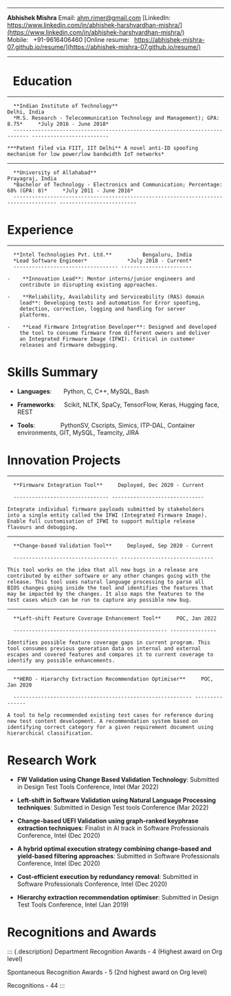   ---------------------------------------------------------------------------------------------------------------------------------- ----------------------------------------
  **Abhishek Mishra**                                                                                                                  Email: [ahm.rimer\@gmail.com](mailto:)
  [LinkedIn: https://www.linkedin.com/in/abhishek-harshvardhan-mishra/](https://www.linkedin.com/in/abhishek-harshvardhan-mishra/)                   Mobile:   +91-9616406460
  [Online resume:   https://abhishek-mishra-07.github.io/resume/](https://abhishek-mishra-07.github.io/resume/)                      
  ---------------------------------------------------------------------------------------------------------------------------------- ----------------------------------------

#   Education

-   --------------------------------------------------------------------------- -------------------------
      **Indian Institute of Technology**                                                       Delhi, India
      *M.S. Research - Telecommunication Technology and Management); GPA: 8.75*     *July 2016 - June 2018*
      --------------------------------------------------------------------------- -------------------------

    ***Patent filed via FIIT, IIT Delhi** A novel anti-ID spoofing
    mechanism for low power/low bandwidth IoT networks*

-   ------------------------------------------------------------------------------------ -------------------------
      **University of Allahabad**                                                                   Prayagraj, India
      *Bachelor of Technology - Electronics and Communication; Percentage: 68% (GPA: 8)*     *July 2011 - June 2016*
      ------------------------------------------------------------------------------------ -------------------------

# Experience

-   ---------------------------------- -----------------------
      **Intel Technologies Pvt. Ltd.**          Bengaluru, India
      *Lead Software Engineer*             *July 2018 - Current*
      ---------------------------------- -----------------------

    -    **Innovation Lead**: Mentor interns/junior engineers and
        contribute in disrupting existing approaches.

    -    **Reliability, Availability and Serviceability (RAS) domain
        lead**: Developing tests and automation for Error spoofing,
        detection, correction, logging and handling for server
        platforms.

    -    **Lead Firmware Integration Developer**: Designed and developed
        the tool to consume firmware from different owners and deliver
        an Integrated Firmware Image (IFWI). Critical in customer
        releases and firmware debugging.

# Skills Summary

-    **Languages**:       Python, C, C++, MySQL, Bash

-    **Frameworks**:     Scikit, NLTK, SpaCy, TensorFlow, Keras, Hugging
    face, REST

-    **Tools**:               PythonSV, Cscripts, Simics, ITP-DAL,
    Container environments, GIT, MySQL, Teamcity, JIRA

# Innovation Projects

-   ------------------------------- ------------------------------
      **Firmware Integration Tool**     Deployed, Dec 2020 - Current
                                      
      ------------------------------- ------------------------------

    Integrate individual firmware payloads submitted by stakeholders
    into a single entity called the IFWI (Integrated Firmware Image).
    Enable full customisation of IFWI to support multiple release
    flavours and debugging.

-   ---------------------------------- ------------------------------
      **Change-based Validation Tool**     Deployed, Sep 2020 - Current
                                         
      ---------------------------------- ------------------------------

    This tool works on the idea that all new bugs in a release are
    contributed by either software or any other changes going with the
    release. This tool uses natural language processing to parse all
    BIOS changes going inside the tool and identifies the features that
    may be impacted by the changes. It also maps the features to the
    test cases which can be run to capture any possible new bug.

-   -------------------------------------------------- ---------------
      **Left-shift Feature Coverage Enhancement Tool**     POC, Jan 2022
                                                         
      -------------------------------------------------- ---------------

    Identifies possible feature coverage gaps in current program. This
    tool consumes previous generation data on internal and external
    escapes and covered features and compares it to current coverage to
    identify any possible enhancements.

-   ---------------------------------------------------------- ---------------
      **HERO - Hierarchy Extraction Recommendation Optimiser**     POC, Jan 2020
                                                                 
      ---------------------------------------------------------- ---------------

    A tool to help recommended existing test cases for reference during
    new test content development. A recommendation system based on
    identifying correct category for a given requirement document using
    hierarchical classification.

# Research Work

-    **FW Validation using Change Based Validation Technology**:
    Submitted in Design Test Tools Conference, Intel (Mar 2022)

-    **Left-shift in Software Validation using Natural Language
    Processing techniques**: Submitted in Design Test tools Conference
    (Mar 2022)

-    **Change-based UEFI Validation using graph-ranked keyphrase
    extraction techniques**: Finalist in AI track in Software
    Professionals Conference, Intel (Dec 2020)

-    **A hybrid optimal execution strategy combining change-based and
    yield-based filtering approaches**: Submitted in Software
    Professionals Conference, Intel (Dec 2020)

-    **Cost-efficient execution by redundancy removal**: Submitted in
    Software Professionals Conference, Intel (Dec 2020)

-    **Hierarchy extraction recommendation optimiser**: Submitted in
    Design Test Tools Conference, Intel (Jan 2019)

# Recognitions and Awards

::: {.description}
Department Recognition Awards - 4 (Highest award on Org level)

Spontaneous Recognition Awards - 5 (2nd highest award on Org level)

Recognitions - 44
:::
